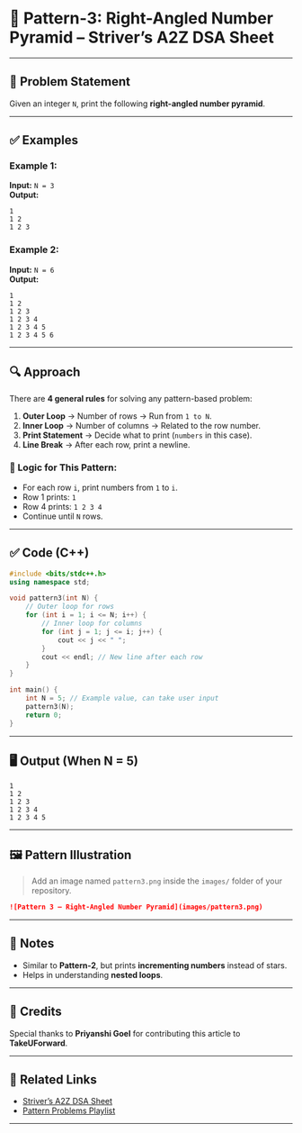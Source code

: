 # 🔺 Pattern-3: Right-Angled Number Pyramid – Striver’s A2Z DSA Sheet

---

## 📝 Problem Statement

Given an integer `N`, print the following **right-angled number pyramid**.

---

## ✅ Examples

### Example 1:
**Input:** `N = 3`  
**Output:**
```
1  
1 2  
1 2 3  
```

### Example 2:
**Input:** `N = 6`  
**Output:**
```
1  
1 2  
1 2 3  
1 2 3 4  
1 2 3 4 5  
1 2 3 4 5 6  
```

---

## 🔍 Approach

There are **4 general rules** for solving any pattern-based problem:

1. **Outer Loop** → Number of rows → Run from `1 to N`.
2. **Inner Loop** → Number of columns → Related to the row number.
3. **Print Statement** → Decide what to print (`numbers` in this case).
4. **Line Break** → After each row, print a newline.

### 🧠 Logic for This Pattern:

- For each row `i`, print numbers from `1` to `i`.
- Row 1 prints: `1`  
- Row 4 prints: `1 2 3 4`  
- Continue until `N` rows.

---

## ✅ Code (C++)

```cpp
#include <bits/stdc++.h>
using namespace std;

void pattern3(int N) {
    // Outer loop for rows
    for (int i = 1; i <= N; i++) {
        // Inner loop for columns
        for (int j = 1; j <= i; j++) {
            cout << j << " ";
        }
        cout << endl; // New line after each row
    }
}

int main() {
    int N = 5; // Example value, can take user input
    pattern3(N);
    return 0;
}
```

---

## 🖥️ Output (When N = 5)

```
1  
1 2  
1 2 3  
1 2 3 4  
1 2 3 4 5  
```

---

## 🖼️ Pattern Illustration

> Add an image named `pattern3.png` inside the `images/` folder of your repository.

```markdown
![Pattern 3 – Right-Angled Number Pyramid](images/pattern3.png)
```

---

## 📌 Notes

- Similar to **Pattern-2**, but prints **incrementing numbers** instead of stars.
- Helps in understanding **nested loops**.

---

## 🙌 Credits

Special thanks to **Priyanshi Goel** for contributing this article to **TakeUForward**.

---

## 🔗 Related Links

- [Striver’s A2Z DSA Sheet](https://takeuforward.org/interviews/strivers-a2z-dsa-course-sheet-2/)  
- [Pattern Problems Playlist](https://www.youtube.com/playlist?list=PLgUwDviBIf0qUlt5H_kiKYaNSqJ81PMMY)

---
